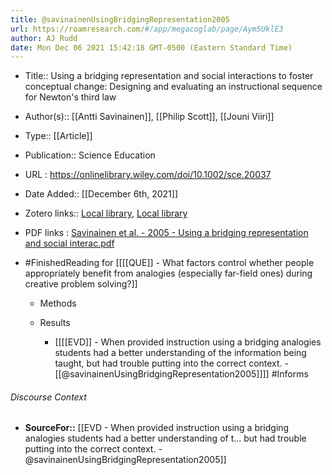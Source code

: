 ```yaml
---
title: @savinainenUsingBridgingRepresentation2005
url: https://roamresearch.com/#/app/megacoglab/page/Aym5UklE3
author: AJ Rudd
date: Mon Dec 06 2021 15:42:18 GMT-0500 (Eastern Standard Time)
---
```


- Title:: Using a bridging representation and social interactions to foster conceptual change: Designing and evaluating an instructional sequence for Newton's third law
- Author(s):: [[Antti Savinainen]], [[Philip Scott]], [[Jouni Viiri]]
- Type:: [[Article]]
- Publication:: Science Education
- URL : https://onlinelibrary.wiley.com/doi/10.1002/sce.20037
- Date Added:: [[December 6th, 2021]]
- Zotero links:: [Local library](zotero://select/groups/2451508/items/CZZAEGPB), [Local library](https://www.zotero.org/groups/2451508/items/CZZAEGPB)
- PDF links : [Savinainen et al. - 2005 - Using a bridging representation and social interac.pdf](zotero://open-pdf/groups/2451508/items/UYAXRXXI)
- #FinishedReading for [[[[QUE]] - What factors control whether people appropriately benefit from analogies (especially far-field ones) during creative problem solving?]]

    - Methods

    - Results

        - [[[[EVD]] - When provided instruction using a bridging analogies students had a better understanding of the information being taught, but had trouble putting into the correct context. - [[@savinainenUsingBridgingRepresentation2005]]]] #Informs

###### Discourse Context

- **SourceFor::** [[EVD - When provided instruction using a bridging analogies students had a better understanding of t... but had trouble putting into the correct context. - @savinainenUsingBridgingRepresentation2005]]
